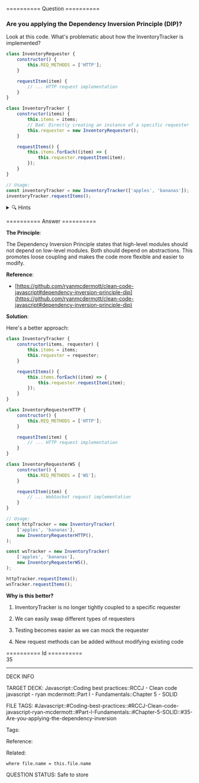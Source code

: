 ========== Question ==========  

### Are you applying the Dependency Inversion Principle (DIP)?

Look at this code. What's problematic about how the InventoryTracker is implemented?

```javascript
class InventoryRequester {
    constructor() {
        this.REQ_METHODS = ['HTTP'];
    }

    requestItem(item) {
        // ... HTTP request implementation
    }
}

class InventoryTracker {
    constructor(items) {
        this.items = items;
        // Bad: Directly creating an instance of a specific requester
        this.requester = new InventoryRequester();
    }

    requestItems() {
        this.items.forEach((item) => {
            this.requester.requestItem(item);
        });
    }
}

// Usage:
const inventoryTracker = new InventoryTracker(['apples', 'bananas']);
inventoryTracker.requestItems();
```

<details><summary>🔍 Hints</summary>

Think about:

-   What if we want to use a different type of requester?

-   How tightly coupled is InventoryTracker to InventoryRequester?

-   What if we want to use WebSockets instead of HTTP?

-   How could we make this more flexible?

</details>  

========== Answer ==========  

**The Principle**:

The Dependency Inversion Principle states that high-level modules should not depend on low-level modules. Both should depend on abstractions. This promotes loose coupling and makes the code more flexible and easier to modify.

**Reference**:

-   [https://github.com/ryanmcdermott/clean-code-javascript#dependency-inversion-principle-dip](https://github.com/ryanmcdermott/clean-code-javascript#dependency-inversion-principle-dip)

**Solution**:

Here's a better approach:

```javascript
class InventoryTracker {
    constructor(items, requester) {
        this.items = items;
        this.requester = requester;
    }

    requestItems() {
        this.items.forEach((item) => {
            this.requester.requestItem(item);
        });
    }
}

class InventoryRequesterHTTP {
    constructor() {
        this.REQ_METHODS = ['HTTP'];
    }

    requestItem(item) {
        // ... HTTP request implementation
    }
}

class InventoryRequesterWS {
    constructor() {
        this.REQ_METHODS = ['WS'];
    }

    requestItem(item) {
        // ... WebSocket request implementation
    }
}

// Usage:
const httpTracker = new InventoryTracker(
    ['apples', 'bananas'],
    new InventoryRequesterHTTP(),
);

const wsTracker = new InventoryTracker(
    ['apples', 'bananas'],
    new InventoryRequesterWS(),
);

httpTracker.requestItems();
wsTracker.requestItems();
```

**Why is this better?**

1. InventoryTracker is no longer tightly coupled to a specific requester

2. We can easily swap different types of requesters

3. Testing becomes easier as we can mock the requester

4. New request methods can be added without modifying existing code

========== Id ==========  
35

---

DECK INFO

TARGET DECK: Javascript::Coding best practices::RCCJ - Clean code javascript - ryan mcdermott::Part I - Fundamentals::Chapter 5 - SOLID

FILE TAGS: #Javascript::#Coding-best-practices::#RCCJ-Clean-code-javascript-ryan-mcdermott::#Part-I-Fundamentals::#Chapter-5-SOLID::#35-Are-you-applying-the-dependency-inversion

Tags:

Reference:

Related:

```dataview
where file.name = this.file.name
```

QUESTION STATUS: Safe to store
